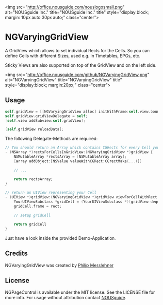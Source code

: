 <img src="http://office.nousguide.com/nouslogosmall.png" alt="NOUSguide Inc." title="NOUSguide Inc." title" style="display:block; margin: 10px auto 30px auto;" class="center">

# NGVaryingGridView

A GridView which allows to set individual Rects for the Cells. So you can define Cells with different Sizes, used e.g. in Timetables, EPGs, etc.

Sticky Views are also supported on top of the GridView and on the left side.

<img src="http://office.nousguide.com/github/NGVaryingGridView.png" alt="NGVaryingGridView" title="NGVaryingGridView" title" style="display:block; margin:20px;" class="center">



## Usage

``` objective-c
self.gridView = [[NGVaryingGridView alloc] initWithFrame:self.view.bounds];
self.gridView.gridViewDelegate = self;
[self.view addSubview:self.gridView];

[self.gridView reloadData];
```

The following Delegate-Methods are required:

``` objective-c
// You should return an Array which contains CGRects for every Cell you want to display inside the GridView
- (NSArray *)rectsForCellsInGridView:(NGVaryingGridView *)gridView {
	NSMutableArray *rectsArray = [NSMutableArray array];
	[array addObject:[NSValue valueWithCGRect:CGrectMake(...)]]
	
	// ...
	
	return rectsArray;
}

// return an UIView representing your Cell
- (UIView *)gridView:(NGVaryingGridView *)gridView viewForCellWithRect:(CGRect)rect index:(NSUInteger)index {
	YourUIViewSubclass *gridCell = (YourUIViewSubclass *)[gridView dequeueReusableCell] ? : [[YourUIViewSubclass alloc] initWithFrame:rect];
	gridCell.frame = rect;
	
	// setup gridCell
	
	return gridCell
}
```

Just have a look inside the provided Demo-Application.

## Credits

NGVaryingGridView was created by [Philip Messlehner](https://github.com/messi/)

## License

NGPageControl is available under the MIT license. See the LICENSE file for more info.
For usage without attribution contact [NOUSguide](mailto:info@nousguide.com).